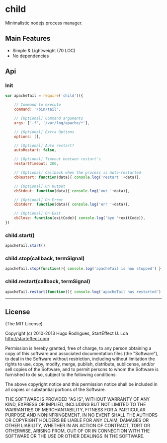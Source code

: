 child
=====

Minimalistic nodejs process manager.


## Main Features
- Simple & Lightweight (70 LOC)
- No dependencies


## Api

### Init

```js
var apacheTail = require('child')({

	// Command to execute
	command: '/bin/tail',

	// [Optional] Command arguments
	args: ['-f', '/var/log/apache/*'],

	// [Optional] Extra Options
	options: [],

	// [Optional] Auto restart?
	autoRestart: false,

	// [Optional] Timeout beetwen restart's
	restartTimeout: 200,

	// [Optional] Callback when the process is Auto-restarted
	cbRestart: function(data){ console.log('restart '+data)},

	// [Optional] On Output
	cbStdout: function(data){ console.log('out '+data)},

	// [Optional] On Error
	cbStderr: function(data){ console.log('err '+data)},

	// [Optional] On Exit
	cbClose: function(exitCode){ console.log('bye '+exitCode)},
})
```

### child.start()
```js
apacheTail.start()
```

### child.stop(callback, termSignal)
```js
apacheTail.stop(function(){ console.log('apacheTail is now stopped') })
```

### child.restart(callback, termSignal)
```js
apacheTail.restart(function(){ console.log('apacheTail has restarted') })
```


---
## License 

(The MIT License)

Copyright (c) 2010-2013 Hugo Rodrigues, StartEffect U. Lda
http://starteffect.com

Permission is hereby granted, free of charge, to any person obtaining a copy
of this software and associated documentation files (the "Software"), to deal
in the Software without restriction, including without limitation the rights
to use, copy, modify, merge, publish, distribute, sublicense, and/or sell
copies of the Software, and to permit persons to whom the Software is
furnished to do so, subject to the following conditions:

The above copyright notice and this permission notice shall be included in
all copies or substantial portions of the Software.

THE SOFTWARE IS PROVIDED "AS IS", WITHOUT WARRANTY OF ANY KIND, EXPRESS OR
IMPLIED, INCLUDING BUT NOT LIMITED TO THE WARRANTIES OF MERCHANTABILITY,
FITNESS FOR A PARTICULAR PURPOSE AND NONINFRINGEMENT. IN NO EVENT SHALL THE
AUTHORS OR COPYRIGHT HOLDERS BE LIABLE FOR ANY CLAIM, DAMAGES OR OTHER
LIABILITY, WHETHER IN AN ACTION OF CONTRACT, TORT OR OTHERWISE, ARISING FROM,
OUT OF OR IN CONNECTION WITH THE SOFTWARE OR THE USE OR OTHER DEALINGS IN
THE SOFTWARE.
